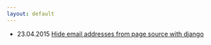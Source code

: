 ```yaml
---
layout: default
---
```


* 23.04.2015 [Hide email addresses from page source with django](/notes/1)
